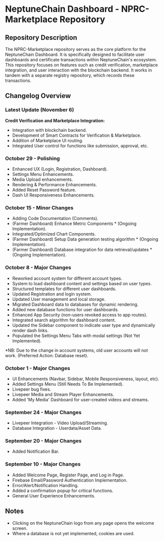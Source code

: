 # NeptuneChain Dashboard - NPRC-Marketplace Repository

## Repository Description
The NPRC-Marketplace repository serves as the core platform for the NeptuneChain Dashboard. It is specifically designed to facilitate user dashboards and certificate transactions within NeptuneChain's ecosystem. This repository focuses on features such as credit verification, marketplace integration, and user interaction with the blockchain backend. It works in tandem with a separate registry repository, which records these transactions.

## Changelog Overview

### Latest Update (November 6)
**Credit Verification and Marketplace Integration:**
- Integration with blockchain backend.
- Development of Smart Contracts for Verification & Marketplace.
- Addition of Marketplace UI routing.
- Integrated User control for functions like submission, approval, etc.

### October 29 - Polishing
- Enhanced UX (Login, Registration, Dashboard).
- Settings Menu Enhancements.
- Media Upload enhancements.
- Rendering & Performance Enhancements.
- Added Reset Password feature.
- Dash UI Responsiveness Enhancements.

### October 15 - Minor Changes
- Adding Code Documentation (Comments).
- (Farmer Dashboard) Enhance Metric Components * (Ongoing Implementation).
- Integrated/Optimized Chart Components.
- (Farmer Dashboard) Setup Data generation testing algorithm * (Ongoing Implementation).
- (Farmer Dashboard) Database integration for data retrieval/updates * (Ongoing Implementation).

### October 8 - Major Changes
- Reworked account system for different account types.
- System to load dashboard content and settings based on user types.
- Structured templates for different user dashboards.
- Updated Registration and login system.
- Updated User management and local storage.
- Migrated Dashboard data to databases for dynamic rendering.
- Added new database functions for user dashboards.
- Enhanced App Security (non-users revoked access to app routes).
- Integrated search algorithm for dashboard content.
- Updated the Sidebar component to indicate user type and dynamically render dash links.
- Populated the Settings Menu Tabs with modal settings (Not Yet Implemented).

*NB: Due to the change in account systems, old user accounts will not work. (Preferred Action: Database reset).

### October 1 - Major Changes
- UI Enhancements (Navbar, Sidebar, Mobile Responsiveness, layout, etc).
- Added Settings Menu (Still Needs To Be Implemented).
- Livepeer bug fixes.
- Livepeer Media and Stream Player Enhancements.
- Added 'My Media' Dashboard for user-created videos and streams.

### September 24 - Major Changes
- Livepeer Integration - Video Upload/Streaming.
- Database Integration - Userdata/Asset Data.

### September 20 - Major Changes
- Added Notification Bar.

### September 10 - Major Changes
- Added Welcome Page, Register Page, and Log in Page.
- Firebase Email/Password Authentication Implementation.
- Error/Alert/Notification Handling.
- Added a confirmation popup for critical functions.
- General User Experience Enhancements.

## Notes
- Clicking on the NeptuneChain logo from any page opens the welcome screen.
- Where a database is not yet implemented, cookies are used.
